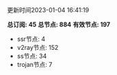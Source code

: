 更新时间2023-01-04 16:41:19

**总订阅: 45**
**总节点: 884**
**有效节点: 197**
- ssr节点: 4
- v2ray节点: 152
- ss节点: 34
- trojan节点: 7
